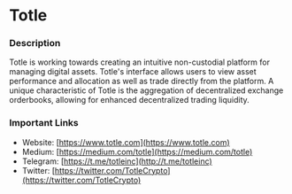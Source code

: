 # Totle

### Description
Totle is working towards creating an intuitive non-custodial platform for managing digital assets.  Totle's interface allows users to view asset performance and allocation as well as trade directly from the platform.  A unique characteristic of Totle is the aggregation of decentralized exchange orderbooks, allowing for enhanced decentralized trading liquidity.  

### Important Links
* Website: [https://www.totle.com](https://www.totle.com)
* Medium: [https://medium.com/totle](https://medium.com/totle)
* Telegram: [https://t.me/totleinc](http://t.me/totleinc)
* Twitter: [https://twitter.com/TotleCrypto](https://twitter.com/TotleCrypto)

